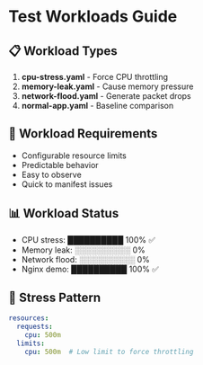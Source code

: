 # Test Workloads Guide

## 📋 Workload Types
1. **cpu-stress.yaml** - Force CPU throttling
2. **memory-leak.yaml** - Cause memory pressure
3. **network-flood.yaml** - Generate packet drops
4. **normal-app.yaml** - Baseline comparison

## 🎯 Workload Requirements
- Configurable resource limits
- Predictable behavior
- Easy to observe
- Quick to manifest issues

## 📊 Workload Status
- CPU stress: ██████████ 100% ✅
- Memory leak: ░░░░░░░░░░ 0%
- Network flood: ░░░░░░░░░░ 0%
- Nginx demo: ██████████ 100% ✅

## 🔧 Stress Pattern
```yaml
resources:
  requests:
    cpu: 500m
  limits:
    cpu: 500m  # Low limit to force throttling
```